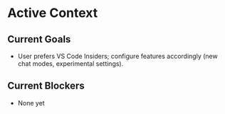 # Active Context

## Current Goals

- User prefers VS Code Insiders; configure features accordingly (new chat modes, experimental settings).

## Current Blockers

- None yet
